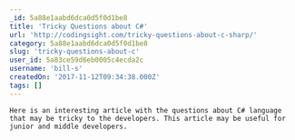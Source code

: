 ```yaml
---
_id: 5a88e1aabd6dca0d5f0d1be8
title: 'Tricky Questions about C#'
url: 'http://codingsight.com/tricky-questions-about-c-sharp/'
category: 5a88e1aabd6dca0d5f0d1be8
slug: 'tricky-questions-about-c'
user_id: 5a83ce59d6eb0005c4ecda2c
username: 'bill-s'
createdOn: '2017-11-12T09:34:38.000Z'
tags: []
---
```


	Here is an interesting article with the questions about C# language that may be tricky to the developers. This article may be useful for junior and middle developers.
